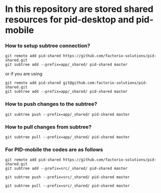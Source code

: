 # In this repository are stored shared resources for pid-desktop and pid-mobile
### How to setup subtree connection?
```git
git remote add pid-shared https://github.com/factorio-solutions/pid-shared.git
git subtree add --prefix=app/_shared/ pid-shared master
```

or if you are using

```git
git remote add pid-shared git@github.com:factorio-solutions/pid-shared.git
git subtree add --prefix=app/_shared/ pid-shared master
```


### How to push changes to the subtree?
```git
git subtree push --prefix=app/_shared/ pid-shared master
```

### How to pull changes from subtree?
```git
git subtree pull --prefix=app/_shared/ pid-shared master
```

### For PID-mobile the codes are as follows
```git
git remote add pid-shared https://github.com/factorio-solutions/pid-shared.git
git subtree add --prefix=src/_shared/ pid-shared master

git subtree push --prefix=src/_shared/ pid-shared master

git subtree pull --prefix=src/_shared/ pid-shared master
```
